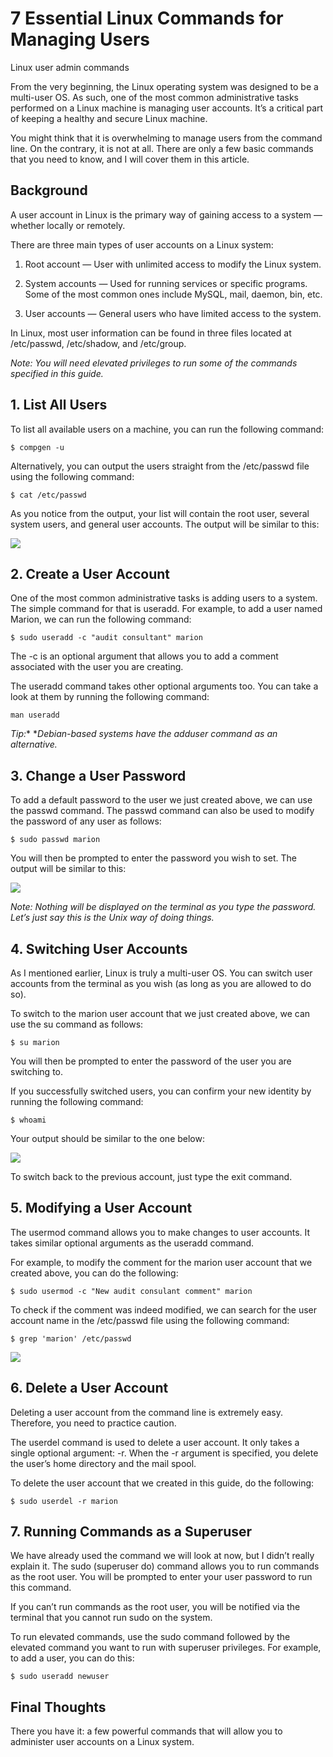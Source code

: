
# 7 Essential Linux Commands for Managing Users

Linux user admin commands


From the very beginning, the Linux operating system was designed to be a multi-user OS. As such, one of the most common administrative tasks performed on a Linux machine is managing user accounts. It’s a critical part of keeping a healthy and secure Linux machine.

You might think that it is overwhelming to manage users from the command line. On the contrary, it is not at all. There are only a few basic commands that you need to know, and I will cover them in this article.

## Background

A user account in Linux is the primary way of gaining access to a system — whether locally or remotely.

There are three main types of user accounts on a Linux system:

1. Root account — User with unlimited access to modify the Linux system.

1. System accounts — Used for running services or specific programs. Some of the most common ones include MySQL, mail, daemon, bin, etc.

1. User accounts — General users who have limited access to the system.

In Linux, most user information can be found in three files located at /etc/passwd, /etc/shadow, and /etc/group.

*Note: You will need elevated privileges to run some of the commands specified in this guide.*

## 1. List All Users

To list all available users on a machine, you can run the following command:

    $ compgen -u

Alternatively, you can output the users straight from the /etc/passwd file using the following command:

    $ cat /etc/passwd

As you notice from the output, your list will contain the root user, several system users, and general user accounts. The output will be similar to this:

![](https://cdn-images-1.medium.com/max/2366/1*djLQlx3RFU4hEdkRurBN-A.png)

## 2. Create a User Account

One of the most common administrative tasks is adding users to a system. The simple command for that is useradd. For example, to add a user named Marion, we can run the following command:

    $ sudo useradd -c "audit consultant" marion

The -c is an optional argument that allows you to add a comment associated with the user you are creating.

The useradd command takes other optional arguments too. You can take a look at them by running the following command:

    man useradd

*Tip:** **Debian-based systems have the adduser command as an alternative.*

## 3. Change a User Password

To add a default password to the user we just created above, we can use the passwd command. The passwd command can also be used to modify the password of any user as follows:

    $ sudo passwd marion

You will then be prompted to enter the password you wish to set. The output will be similar to this:

![](https://cdn-images-1.medium.com/max/2180/1*ujblOz6tgxlhYSCF6f945g.png)

*Note: Nothing will be displayed on the terminal as you type the password. Let’s just say this is the Unix way of doing things.*

## 4. Switching User Accounts

As I mentioned earlier, Linux is truly a multi-user OS. You can switch user accounts from the terminal as you wish (as long as you are allowed to do so).

To switch to the marion user account that we just created above, we can use the su command as follows:

    $ su marion

You will then be prompted to enter the password of the user you are switching to.

If you successfully switched users, you can confirm your new identity by running the following command:

    $ whoami

Your output should be similar to the one below:

![](https://cdn-images-1.medium.com/max/2000/1*4TozUDCVZ7xtAIihJIQtMw.png)

To switch back to the previous account, just type the exit command.

## 5. Modifying a User Account

The usermod command allows you to make changes to user accounts. It takes similar optional arguments as the useradd command.

For example, to modify the comment for the marion user account that we created above, you can do the following:

    $ sudo usermod -c "New audit consulant comment" marion

To check if the comment was indeed modified, we can search for the user account name in the /etc/passwd file using the following command:

    $ grep 'marion' /etc/passwd

![](https://cdn-images-1.medium.com/max/2606/1*Fjz_qu0_wBBxpL7kdzzvRw.png)

## 6. Delete a User Account

Deleting a user account from the command line is extremely easy. Therefore, you need to practice caution.

The userdel command is used to delete a user account. It only takes a single optional argument: -r. When the -r argument is specified, you delete the user’s home directory and the mail spool.

To delete the user account that we created in this guide, do the following:

    $ sudo userdel -r marion

## 7. Running Commands as a Superuser

We have already used the command we will look at now, but I didn’t really explain it. The sudo (superuser do) command allows you to run commands as the root user. You will be prompted to enter your user password to run this command.

If you can’t run commands as the root user, you will be notified via the terminal that you cannot run sudo on the system.

To run elevated commands, use the sudo command followed by the elevated command you want to run with superuser privileges. For example, to add a user, you can do this:

    $ sudo useradd newuser

## Final Thoughts

There you have it: a few powerful commands that will allow you to administer user accounts on a Linux system.

